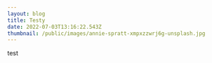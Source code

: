 ```yaml
---
layout: blog
title: Testy
date: 2022-07-03T13:16:22.543Z
thumbnail: /public/images/annie-spratt-xmpxzzwrj6g-unsplash.jpg
---
```

test